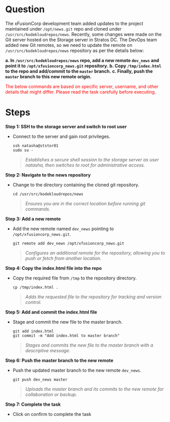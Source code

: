 # Question
The xFusionCorp development team added updates to the project maintained under `/opt/news.git` repo and cloned under `/usr/src/kodekloudrepos/news`. Recently, some changes were made on the Git server hosted on the Storage server in Stratos DC. The DevOps team added new Git remotes, so we need to update the remote on `/usr/src/kodekloudrepos/news` repository as per the details below:

**a. In `/usr/src/kodekloudrepos/news` repo, add a new remote `dev_news` and point it to `/opt/xfusioncorp_news.git` repository.**
**b. Copy `/tmp/index.html` to the repo and add/commit to the `master` branch.**
**c. Finally, push the `master` branch to this new remote origin.**

<span style="color: red;">The below commands are based on specific server, username, and other details that might differ. Please read the task carefully before executing.</span>

# Steps

**Step 1: SSH to the storage server and switch to root user**
- Connect to the server and gain root privileges.
  ```
  ssh natasha@ststor01
  sudo su -
  ```
  > *Establishes a secure shell session to the storage server as user natasha, then switches to root for administrative access.*

**Step 2: Navigate to the news repository**
- Change to the directory containing the cloned git repository.
  ```
  cd /usr/src/kodekloudrepos/news
  ```
  > *Ensures you are in the correct location before running git commands.*

**Step 3: Add a new remote**
- Add the new remote named `dev_news` pointing to `/opt/xfusioncorp_news.git`.
  ```
  git remote add dev_news /opt/xfusioncorp_news.git
  ```
  > *Configures an additional remote for the repository, allowing you to push or fetch from another location.*

**Step 4: Copy the index.html file into the repo**
- Copy the required file from `/tmp` to the repository directory.
  ```
  cp /tmp/index.html .
  ```
  > *Adds the requested file to the repository for tracking and version control.*

**Step 5: Add and commit the index.html file**
- Stage and commit the new file to the master branch.
  ```
  git add index.html
  git commit -m "Add index.html to master branch"
  ```
  > *Stages and commits the new file to the master branch with a descriptive message.*

**Step 6: Push the master branch to the new remote**
- Push the updated master branch to the new remote `dev_news`.
  ```
  git push dev_news master
  ```
  > *Uploads the master branch and its commits to the new remote for collaboration or backup.*

**Step 7: Complete the task**
- Click on confirm to complete the task
